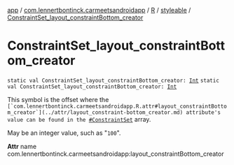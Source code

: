 [app](../../../index.md) / [com.lennertbontinck.carmeetsandroidapp](../../index.md) / [R](../index.md) / [styleable](index.md) / [ConstraintSet_layout_constraintBottom_creator](./-constraint-set_layout_constraint-bottom_creator.md)

# ConstraintSet_layout_constraintBottom_creator

`static val ConstraintSet_layout_constraintBottom_creator: `[`Int`](https://kotlinlang.org/api/latest/jvm/stdlib/kotlin/-int/index.html)
`static val ConstraintSet_layout_constraintBottom_creator: `[`Int`](https://kotlinlang.org/api/latest/jvm/stdlib/kotlin/-int/index.html)

This symbol is the offset where the ``[`com.lennertbontinck.carmeetsandroidapp.R.attr#layout_constraintBottom_creator`](../attr/layout_constraint-bottom_creator.md) attribute's value can be found in the ``[`#ConstraintSet`](-constraint-set.md) array.

May be an integer value, such as "`100`".

**Attr**
name com.lennertbontinck.carmeetsandroidapp:layout_constraintBottom_creator

